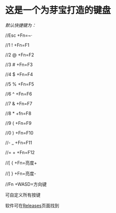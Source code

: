 # **这是一个为芽宝打造的键盘**
*默认快捷键为：*

//Esc +Fn=~·

//1 ! +Fn=F1

//2 @ +Fn=F2

//3 # +Fn=F3

//4 $ +Fn=F4

//5 % +Fn=F5

//6 ^ +Fn=F6

//7 & +Fn=F7

//8 * +fn=F8

//9 ( +Fn=F9
  
//0 ) +Fn=F10

//- _  +Fn=F11

//= + +Fn=F12

//[ { +Fn=亮度+

//] } +Fn=亮度-

//Fn  +WASD=方向键

可自定义所有按键

软件可在[Releases](https://github.com/OnionOfficial/MeiyaKeyboard/releases)页面找到


